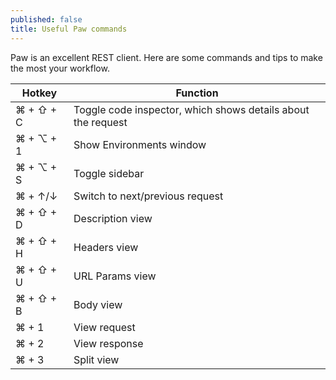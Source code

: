 ```yaml
---
published: false
title: Useful Paw commands
---
```

Paw is an excellent REST client. Here are some commands and tips to make the most your workflow.

| Hotkey | Function |
|---|---|
| ⌘ + ⇧ + C | Toggle code inspector, which shows details about the request |
| ⌘ + ⌥ + 1 | Show Environments window |
| ⌘ + ⌥ + S | Toggle sidebar |
| ⌘ + ↑/↓ | Switch to next/previous request |
| ⌘ + ⇧ + D | Description view |
| ⌘ + ⇧ + H | Headers view |
| ⌘ + ⇧ + U | URL Params view |
| ⌘ + ⇧ + B | Body view |
| ⌘ + 1 | View request |
| ⌘ + 2 | View response |
| ⌘ + 3 | Split view |


